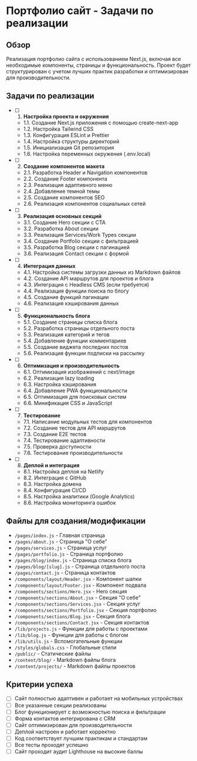# Портфолио сайт - Задачи по реализации

## Обзор
Реализация портфолио сайта с использованием Next.js, включая все необходимые компоненты, страницы и функциональность. Проект будет структурирован с учетом лучших практик разработки и оптимизирован для производительности.

## Задачи по реализации

- [ ] 1. **Настройка проекта и окружения**
  - 1.1. Создание Next.js приложения с помощью create-next-app
  - 1.2. Настройка Tailwind CSS
  - 1.3. Конфигурация ESLint и Prettier
  - 1.4. Настройка структуры директорий
  - 1.5. Инициализация Git репозитория
  - 1.6. Настройка переменных окружения (.env.local)

- [ ] 2. **Создание компонентов макета**
  - 2.1. Разработка Header и Navigation компонентов
  - 2.2. Создание Footer компонента
  - 2.3. Реализация адаптивного меню
  - 2.4. Добавление темной темы
  - 2.5. Создание компонентов SEO
  - 2.6. Реализация компонентов социальных сетей

- [ ] 3. **Реализация основных секций**
  - 3.1. Создание Hero секции с CTA
  - 3.2. Разработка About секции
  - 3.3. Реализация Services/Work Types секции
  - 3.4. Создание Portfolio секции с фильтрацией
  - 3.5. Разработка Blog секции с пагинацией
  - 3.6. Реализация Contact секции с формой

- [ ] 4. **Интеграция данных**
  - 4.1. Настройка системы загрузки данных из Markdown файлов
  - 4.2. Создание API маршрутов для проектов и блога
  - 4.3. Интеграция с Headless CMS (если требуется)
  - 4.4. Реализация функции поиска по блогу
  - 4.5. Создание функций пагинации
  - 4.6. Реализация кэширования данных

- [ ] 5. **Функциональность блога**
  - 5.1. Создание страницы списка блога
  - 5.2. Разработка страницы отдельного поста
  - 5.3. Реализация категорий и тегов
  - 5.4. Добавление функции комментариев
  - 5.5. Создание виджета последних постов
  - 5.6. Реализация функции подписки на рассылку

- [ ] 6. **Оптимизация и производительность**
  - 6.1. Оптимизация изображений с next/image
  - 6.2. Реализация lazy loading
  - 6.3. Настройка кэширования
  - 6.4. Добавление PWA функциональности
  - 6.5. Оптимизация для поисковых систем
  - 6.6. Минификация CSS и JavaScript

- [ ] 7. **Тестирование**
  - 7.1. Написание модульных тестов для компонентов
  - 7.2. Создание тестов для API маршрутов
  - 7.3. Создание E2E тестов
  - 7.4. Тестирование адаптивности
  - 7.5. Проверка доступности
  - 7.6. Тестирование производительности

- [ ] 8. **Деплой и интеграция**
  - 8.1. Настройка деплоя на Netlify
  - 8.2. Интеграция с GitHub
  - 8.3. Настройка домена
  - 8.4. Конфигурация CI/CD
  - 8.5. Настройка аналитики (Google Analytics)
  - 8.6. Настройка мониторинга ошибок

## Файлы для создания/модификации
- `/pages/index.js` - Главная страница
- `/pages/about.js` - Страница "О себе"
- `/pages/services.js` - Страница услуг
- `/pages/portfolio.js` - Страница портфолио
- `/pages/blog/index.js` - Страница списка блога
- `/pages/blog/[slug].js` - Страница отдельного поста
- `/pages/contact.js` - Страница контактов
- `/components/layout/Header.jsx` - Компонент шапки
- `/components/layout/Footer.jsx` - Компонент подвала
- `/components/sections/Hero.jsx` - Hero секция
- `/components/sections/About.jsx` - Секция "О себе"
- `/components/sections/Services.jsx` - Секция услуг
- `/components/sections/Portfolio.jsx` - Секция портфолио
- `/components/sections/Blog.jsx` - Секция блога
- `/components/sections/Contact.jsx` - Секция контактов
- `/lib/projects.js` - Функции для работы с проектами
- `/lib/blog.js` - Функции для работы с блогом
- `/lib/utils.js` - Вспомогательные функции
- `/styles/globals.css` - Глобальные стили
- `/public/` - Статические файлы
- `/content/blog/` - Markdown файлы блога
- `/content/projects/` - Markdown файлы проектов

## Критерии успеха
- [ ] Сайт полностью адаптивен и работает на мобильных устройствах
- [ ] Все указанные секции реализованы
- [ ] Блог функционирует с возможностью поиска и фильтрации
- [ ] Форма контактов интегрирована с CRM
- [ ] Сайт оптимизирован для производительности
- [ ] Деплой настроен и работает корректно
- [ ] Код соответствует лучшим практикам и стандартам
- [ ] Все тесты проходят успешно
- [ ] Сайт проходит аудит Lighthouse на высокие баллы